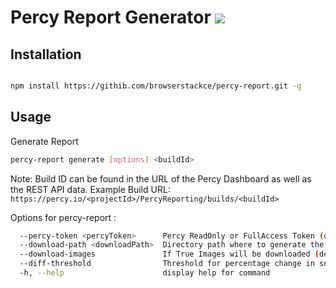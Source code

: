 # Percy Report Generator <img src="https://files.readme.io/369dd84-logo-dark-icon-32.svg" >


## Installation

```sh

npm install https://githib.com/browserstackce/percy-report.git -g

```

## Usage

Generate Report
```sh
percy-report generate [options] <buildId>
```
Note: Build ID can be found in the URL of the Percy Dashboard as well as the REST API data.
Example Build URL: `https://percy.io/<projectId>/PercyReporting/builds/<buildId>`

Options for percy-report :
```sh
  --percy-token <percyToken>      Percy ReadOnly or FullAccess Token (default: PERCY_TOKEN Environment Variable)
  --download-path <downloadPath>  Directory path where to generate the report (default: "./Report")
  --download-images               If True Images will be downloaded (default: false)
  --diff-threshold                Threshold for percentage change in snapshots (default : 1)
  -h, --help                      display help for command

```
